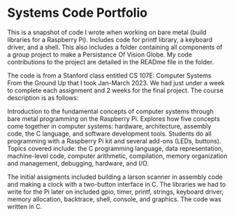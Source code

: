 # Systems Code Portfolio
This is a snapshot of code I wrote when working on bare metal (build libraries for a Raspberry Pi). Includes code for printf library, a keyboard driver, and a shell. This also includes a folder containing all components of a group project to make a Persistance Of Vision Globe. My code contributions to the project are detailed in the READme file in the folder.

The code is from a Stanford class entitled CS 107E: Computer Systems From the Ground Up that I took Jan-March 2023. We had just under a week to complete each assignment and 2 weeks for the final project. The course description is as follows:

Introduction to the fundamental concepts of computer systems through bare metal programming on the Raspberry Pi. Explores how five concepts come together in computer systems: hardware, architecture, assembly code, the C language, and software development tools. Students do all programming with a Raspberry Pi kit and several add-ons (LEDs, buttons). Topics covered include: the C programming language, data representation, machine-level code, computer arithmetic, compilation, memory organization and management, debugging, hardware, and I/O.

The initial assigments included building a larson scanner in assembly code and making a clock with a two-button interface in C. The libraries we had to write for the Pi later on included gpio, timer, printf, strings, keyboard driver, memory allocation, backtrace, shell, console, and graphics. The code was written in C.
